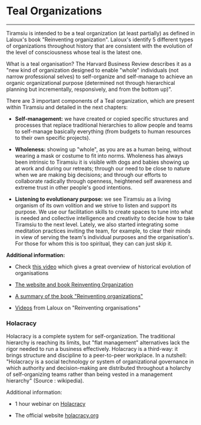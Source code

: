 # Teal Organizations
------------------------------------------------------------------------------------------------------------------------------

Tiramsiu is intended to be a teal organization (at least partially) as defined in Laloux's book "Reinventing organization". Laloux's identify 5 different types of organizations throughout history that are consistent with the evolution of the level of consciousness whose teal is the latest one.

What is a teal organisation? The Harvard Business Review describes it as a "new kind of organization designed to enable "whole" individuals (not narrow professional selves) to self-organize and self-manage to achieve an organic organizational purpose (determined not through hierarchical planning but incrementally, responsively, and from the bottom up)".

There are 3 important components of a Teal organization, which are present within Tiramsiu and detailed in the next chapters:

-   **Self-management:** we have created or copied specific structures and processes that replace traditional hierarchies to allow people and teams to self-manage basically everything (from budgets to human resources to their own specific projects).

-   **Wholeness:** showing up "whole", as you are as a human being, without wearing a mask or costume to fit into norms. Wholeness has always been intrinsic to Tiramsiu it is visible with dogs and babies showing up at work and during our retreats; through our need to be close to nature when we are making big decisions; and through our efforts to collaborate radically through openness, heightened self awareness and extreme trust in other people's good intentions.

-   **Listening to evolutionary purpose:** we see Tiramsiu as a living organism of its own volition and we strive to listen and support its purpose. We use our facilitation skills to create spaces to tune into what is needed and collective intelligence and creativity to decide how to take Tiramsiu to the next level. Lately, we also started integrating some meditation practices inviting the team, for example, to clear their minds in view of serving the team's individual purposes and the organisation's. For those for whom this is too spiritual, they can can just skip it.

**Additional information:**

-   Check [this video](https://vimeo.com/121517508) which gives a great overview of historical evolution of organisations

-   [The website and book Reinventing Organization](http://www.reinventingorganizations.com/)

-   [A summary of the book "Reinventing organizations"](https://drive.google.com/open?id=1y8503RIvh1Xr2lp8jTzSHVRSW1Bh09KH)

-   [Videos](https://www.youtube.com/channel/UCUiCCzSId58oP0p62Z2m3zQ/playlists) from Laloux on "Reinventing organisations"

### Holacracy

Holacracy is a complete system for self-organization. The traditional hierarchy is reaching its limits, but "flat management" alternatives lack the rigor needed to run a business effectively. Holacracy is a third-way: it brings structure and discipline to a peer-to-peer workplace. In a nutshell: "Holacracy is a social technology or system of organizational governance in which authority and decision-making are distributed throughout a holarchy of self-organizing teams rather than being vested in a management hierarchy" (Source : wikipedia).

Additional information:

-   1 hour webinar on [Holacracy](https://www.holacracy.org/holacracy-intro-webinar-recorded)

-   The official website [holacracy.org](http://www.holacracy.org/)